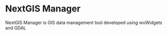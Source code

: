 NextGIS Manager
=====

NextGIS Manager is GIS data management tool developed using wxWidgets and GDAL
